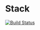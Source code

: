 # Stack
[![Build Status](https://travis-ci.org/AnastasiaVern/Stack.svg?branch=master)](https://travis-ci.org/AnastasiaVern/Stack)
